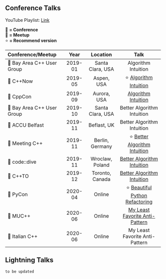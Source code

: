 ## Conference Talks

YouTube Playlist: [Link](https://www.youtube.com/playlist?list=PLVFrD1dmDdvdwBa7nPNCjA00m31MkNIlb)

:green_heart: **= Conference** <br>
:blue_heart: **= Meetup** <br>
:star: **= Recommend version**

|Conference/Meetup|Year|Location|Talk|
|:---------------|:--:|:--:|:--:|
|:blue_heart: Bay Area C++ User Group|2019-01|Santa Clara, USA|Algorithm Intuition|
|:green_heart: C++Now|2019-05|Aspen, USA|:star: [Algorithm Intuition](https://youtu.be/48gV1SNm3WA)|
|:green_heart: CppCon|2019-09|Aurora, USA|[Algorithm Intuition](https://youtu.be/pUEnO6SvAMo)|
|:blue_heart: Bay Area C++ User Group|2019-10|Santa Clara, USA|Better Algorithm Intuition|
|:green_heart: ACCU Belfast|2019-11|Beflast, UK|Better Algorithm Intuition|
|:green_heart: Meeting C++|2019-11|Berlin, Germany|:star: [Better Algorithm Intuition](https://youtu.be/TSZzvo4htTQ)|
|:green_heart: code::dive|2019-11|Wroclaw, Poland|[Better Algorithm Intuition](https://youtu.be/0z-cv3gartw)|
|:blue_heart: C++TO|2019-12|Toronto, Canada|[Better Algorithm Intuition](https://youtu.be/L0kwN3A-HkM)|
|:green_heart: PyCon|2020-04|Online|:star: [Beautiful Python Refactoring](https://youtu.be/W-lZttZhsUY)|
|:blue_heart: MUC++|2020-06|Online|[My Least Favorite Anti-Pattern](https://www.twitch.tv/videos/645919064)|
|:green_heart: Italian C++|2020-06|Online|My Least Favorite Anti-Pattern|

## Lightning Talks

`to be updated`
